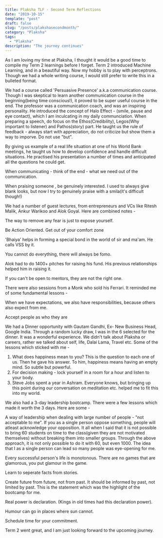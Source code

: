 ```yaml
---
title: Plaksha TLF - Second Term Reflections
date: "2019-10-15"
template: "post"
draft: false
slug: "/posts/plakshasecondmonth/"
category: "Plaksha"
tags:
  - "Plaksha"
description: "The journey continues"
---
```


As I am loving my time at Plaksha, I thought it would be a good time to compile my Term 2 learnings before I forget. Term 2 introduced Machine Learning, and in a beautiful way. Now my hobby is to play with perceptrons. Though we had a whole writing course, I would still prefer to write this in a bulleted format. 

We had a course called 'Persuasive Presence' a.k.a communication course. Though I was skeptical to learn another communication course in the beginning(being time conscious!), it proved to be super useful course in the end. The professor was a communication coach, and was an inspiring personality. He introduced the concept of Halo Effect - (smile, pause and eye contact), which I am inculcating in my daily communciation. When preparing a speech, do focus on the Ethos(Credibility), Legos(Why important to listener) and Pathos(story) part. He taught us the rule of feedback - always start with appreciation, do not criticize but show them a way to imporve. Do not use "but". 

By giving us example of a real life situation at one of his World Bank meetings, he taught us how to develop confidence and handle difficult situations. He practised his presentation a number of times and anticipated all the questions he could get.

When communicating - think of the end - what we need out of the communication.

When praising someone , be genuinely interested. I used to always give blank looks, but now I try to genuinely praise with a smila(it's difficult though!)

We had a number of guest lectures, from entrepreneurs and VCs like Ritesh Malik, Ankur Warikoo and Alok Goyal. Here are combined notes -  

The way to remove any fear is just to expose yourself.

Be Action Oriented. Get out of your comfort zone

'Bhaiya' helps in forming a special bond in the world of sir and ma'am. He calls VSS by it.

You cannot do everything, there will always be fomo.

Alok had to do 1400+ pitches for raising his fund. His previous relationships helped him in raising it. 

If you can't be open to mentors, they are not the right one.

There were also sessions from a Monk who sold his Ferrari.  It reminded me of some fundamental lessons - 

When we have expectations, we also have responsibilities, because others also expect from me.

Accept people as who they are

We had a Dinner opportunity with Gautam Gandhi, Ex- New Business Head, Google India. Through a random lucky draw, I was in the 6 selected for the dinner. It was a wonderful experience. We didn't talk about Plaksha or careers, rather we talked about self, life, Dalai Lama, Travel etc. Some of the lessons which sticked with me - 

1. What does happiness mean to you? This is the question to each one of us. Then he gave his answer. To him, happiness means having an empty mind. So subtle but powerful.
2. For decision making - lock yourself in a room for a hour and listen to your body. 
3. Steve Jobs spent a year in Ashram. Everyone knows, but bringing up this point during our conversation on meditation etc. helped me to fit this into my world.

We also had a 3-day leadership bootcamp. There were a few lessons which made it worth the 3 days. Here are some - 

A way of leadership when dealing with large number of people - "not acceptable to me". If you as a single person oppose something, people will atleast acknowledge your opposition. It all when I said that it is not possible to bring 60 students on time to the class(given they are not motivated themselves) without breaking them into smaller groups. Through the above approach, it is not only possible to do it with 60, but even 1000. The idea that I as a single person can lead so many people was eye-opening for me.

Every successful person's life is monotonous. There are no games that are glamorous, you put glamour in the game.

Learn to seperate facts from stories.

Create future from future, not from past. It should be informed by past, not limited by past. This is the statement which was the highlight of the bootcamp for me. 

Real power is declaration. (Kings in old times had this declaration power).

Humour can go in places where sun cannot.

Schedule time for your commitment.

Term 2 went great, and I am just looking forward to the upcoming journey.